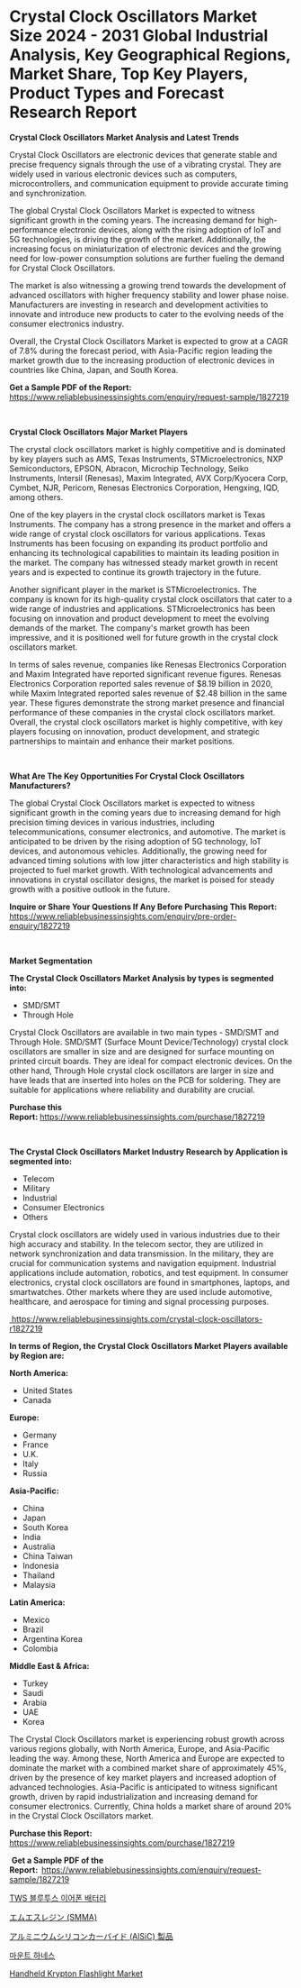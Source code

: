 <p><h1>Crystal Clock Oscillators Market Size 2024 - 2031 Global Industrial Analysis, Key Geographical Regions, Market Share, Top Key Players, Product Types and Forecast Research Report</h1></p><p><strong>Crystal Clock Oscillators Market Analysis and Latest Trends</strong></p>
<p><p>Crystal Clock Oscillators are electronic devices that generate stable and precise frequency signals through the use of a vibrating crystal. They are widely used in various electronic devices such as computers, microcontrollers, and communication equipment to provide accurate timing and synchronization.</p><p>The global Crystal Clock Oscillators Market is expected to witness significant growth in the coming years. The increasing demand for high-performance electronic devices, along with the rising adoption of IoT and 5G technologies, is driving the growth of the market. Additionally, the increasing focus on miniaturization of electronic devices and the growing need for low-power consumption solutions are further fueling the demand for Crystal Clock Oscillators.</p><p>The market is also witnessing a growing trend towards the development of advanced oscillators with higher frequency stability and lower phase noise. Manufacturers are investing in research and development activities to innovate and introduce new products to cater to the evolving needs of the consumer electronics industry.</p><p>Overall, the Crystal Clock Oscillators Market is expected to grow at a CAGR of 7.8% during the forecast period, with Asia-Pacific region leading the market growth due to the increasing production of electronic devices in countries like China, Japan, and South Korea.</p></p>
<p><strong>Get a Sample PDF of the Report:&nbsp;</strong> <a href="https://www.reliablebusinessinsights.com/enquiry/request-sample/1827219">https://www.reliablebusinessinsights.com/enquiry/request-sample/1827219</a></p>
<p>&nbsp;</p>
<p><strong>Crystal Clock Oscillators Major Market Players</strong></p>
<p><p>The crystal clock oscillators market is highly competitive and is dominated by key players such as AMS, Texas Instruments, STMicroelectronics, NXP Semiconductors, EPSON, Abracon, Microchip Technology, Seiko Instruments, Intersil (Renesas), Maxim Integrated, AVX Corp/Kyocera Corp, Cymbet, NJR, Pericom, Renesas Electronics Corporation, Hengxing, IQD, among others.</p><p>One of the key players in the crystal clock oscillators market is Texas Instruments. The company has a strong presence in the market and offers a wide range of crystal clock oscillators for various applications. Texas Instruments has been focusing on expanding its product portfolio and enhancing its technological capabilities to maintain its leading position in the market. The company has witnessed steady market growth in recent years and is expected to continue its growth trajectory in the future.</p><p>Another significant player in the market is STMicroelectronics. The company is known for its high-quality crystal clock oscillators that cater to a wide range of industries and applications. STMicroelectronics has been focusing on innovation and product development to meet the evolving demands of the market. The company's market growth has been impressive, and it is positioned well for future growth in the crystal clock oscillators market.</p><p>In terms of sales revenue, companies like Renesas Electronics Corporation and Maxim Integrated have reported significant revenue figures. Renesas Electronics Corporation reported sales revenue of $8.19 billion in 2020, while Maxim Integrated reported sales revenue of $2.48 billion in the same year. These figures demonstrate the strong market presence and financial performance of these companies in the crystal clock oscillators market. Overall, the crystal clock oscillators market is highly competitive, with key players focusing on innovation, product development, and strategic partnerships to maintain and enhance their market positions.</p></p>
<p>&nbsp;</p>
<p><strong>What Are The Key Opportunities For Crystal Clock Oscillators Manufacturers?</strong></p>
<p><p>The global Crystal Clock Oscillators market is expected to witness significant growth in the coming years due to increasing demand for high precision timing devices in various industries, including telecommunications, consumer electronics, and automotive. The market is anticipated to be driven by the rising adoption of 5G technology, IoT devices, and autonomous vehicles. Additionally, the growing need for advanced timing solutions with low jitter characteristics and high stability is projected to fuel market growth. With technological advancements and innovations in crystal oscillator designs, the market is poised for steady growth with a positive outlook in the future.</p></p>
<p><strong>Inquire or Share Your Questions If Any Before Purchasing This Report:</strong> <a href="https://www.reliablebusinessinsights.com/enquiry/pre-order-enquiry/1827219">https://www.reliablebusinessinsights.com/enquiry/pre-order-enquiry/1827219</a></p>
<p>&nbsp;</p>
<p><strong>Market Segmentation</strong></p>
<p><strong>The Crystal Clock Oscillators Market Analysis by types is segmented into:</strong></p>
<p><ul><li>SMD/SMT</li><li>Through Hole</li></ul></p>
<p><p>Crystal Clock Oscillators are available in two main types - SMD/SMT and Through Hole. SMD/SMT (Surface Mount Device/Technology) crystal clock oscillators are smaller in size and are designed for surface mounting on printed circuit boards. They are ideal for compact electronic devices. On the other hand, Through Hole crystal clock oscillators are larger in size and have leads that are inserted into holes on the PCB for soldering. They are suitable for applications where reliability and durability are crucial.</p></p>
<p><strong>Purchase this Report:&nbsp;</strong><a href="https://www.reliablebusinessinsights.com/purchase/1827219">https://www.reliablebusinessinsights.com/purchase/1827219</a></p>
<p>&nbsp;</p>
<p><strong>The Crystal Clock Oscillators Market Industry Research by Application is segmented into:</strong></p>
<p><ul><li>Telecom</li><li>Military</li><li>Industrial</li><li>Consumer Electronics</li><li>Others</li></ul></p>
<p><p>Crystal clock oscillators are widely used in various industries due to their high accuracy and stability. In the telecom sector, they are utilized in network synchronization and data transmission. In the military, they are crucial for communication systems and navigation equipment. Industrial applications include automation, robotics, and test equipment. In consumer electronics, crystal clock oscillators are found in smartphones, laptops, and smartwatches. Other markets where they are used include automotive, healthcare, and aerospace for timing and signal processing purposes.</p></p>
<p><a href="https://www.reliablebusinessinsights.com/crystal-clock-oscillators-r1827219">&nbsp;https://www.reliablebusinessinsights.com/crystal-clock-oscillators-r1827219</a></p>
<p><strong>In terms of Region, the Crystal Clock Oscillators Market Players available by Region are:</strong></p>
<p>
    <p> <strong> North America: </strong>
        <ul>
            <li>United States</li>
            <li>Canada</li>
        </ul>
        </p> 
    <p> <strong> Europe: </strong>
        <ul>
            <li>Germany</li>
            <li>France</li>
            <li>U.K.</li>
            <li>Italy</li>
            <li>Russia</li>
        </ul>
        </p> 
    <p> <strong> Asia-Pacific: </strong>
        <ul>
            <li>China</li>
            <li>Japan</li>
            <li>South Korea</li>
            <li>India</li>
            <li>Australia</li>
            <li>China Taiwan</li>
            <li>Indonesia</li>
            <li>Thailand</li>
            <li>Malaysia</li>
        </ul>
        </p> 
    <p> <strong> Latin America: </strong>
        <ul>
            <li>Mexico</li>
            <li>Brazil</li>
            <li>Argentina Korea</li>
            <li>Colombia</li>
        </ul>
        </p> 
    <p> <strong> Middle East & Africa: </strong>
        <ul>
            <li>Turkey</li>
            <li>Saudi</li>
            <li>Arabia</li>
            <li>UAE</li>
            <li>Korea</li>
        </ul>
    </p>
    </p>
<p><p>The Crystal Clock Oscillators market is experiencing robust growth across various regions globally, with North America, Europe, and Asia-Pacific leading the way. Among these, North America and Europe are expected to dominate the market with a combined market share of approximately 45%, driven by the presence of key market players and increased adoption of advanced technologies. Asia-Pacific is anticipated to witness significant growth, driven by rapid industrialization and increasing demand for consumer electronics. Currently, China holds a market share of around 20% in the Crystal Clock Oscillators market.</p></p>
<p><strong>Purchase this Report: </strong><a href="https://www.reliablebusinessinsights.com/purchase/1827219">https://www.reliablebusinessinsights.com/purchase/1827219</a></p>
<p>&nbsp;<strong>Get a Sample PDF of the Report:&nbsp;&nbsp;</strong><a href="https://www.reliablebusinessinsights.com/enquiry/request-sample/1827219">https://www.reliablebusinessinsights.com/enquiry/request-sample/1827219</a></p>
<p><strong></strong></p>
<p><p><a href="https://github.com/sarassiksa/Market-Research-Report-List-1/blob/main/5308623156569.md">TWS 블루투스 이어폰 배터리</a></p><p><a href="https://github.com/JessKilback/Market-Research-Report-List-1/blob/main/3691578147431.md">エムエスレジン (SMMA)</a></p><p><a href="https://github.com/BoydYundt1/Market-Research-Report-List-1/blob/main/9636639147430.md">アルミニウムシリコンカーバイド (AlSiC) 製品</a></p><p><a href="https://github.com/LoganRew1964/Market-Research-Report-List-1/blob/main/8687723156570.md">마운트 하네스</a></p><p><a href="https://github.com/marthawweekle/Market-Research-Report-List-1/blob/main/handheld-krypton-flashlight-market.md">Handheld Krypton Flashlight Market</a></p></p>